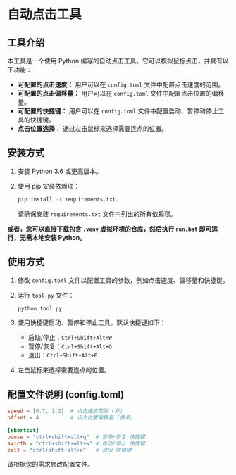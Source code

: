 # 自动点击工具

## 工具介绍

本工具是一个使用 Python 编写的自动点击工具。它可以模拟鼠标点击，并具有以下功能：

-   **可配置的点击速度：** 用户可以在 `config.toml` 文件中配置点击速度的范围。
-   **可配置的点击偏移量：** 用户可以在 `config.toml` 文件中配置点击位置的偏移量。
-   **可配置的快捷键：** 用户可以在 `config.toml` 文件中配置启动、暂停和停止工具的快捷键。
-   **点击位置选择：** 通过左击鼠标来选择需要连点的位置。

## 安装方式

1.  安装 Python 3.6 或更高版本。
2.  使用 pip 安装依赖项：

    ```bash
    pip install -r requirements.txt
    ```

    请确保安装 `requirements.txt` 文件中列出的所有依赖项。

**或者，您可以直接下载包含 `.venv` 虚拟环境的仓库，然后执行 `run.bat` 即可运行，无需本地安装 Python。**

## 使用方式

1.  修改 `config.toml` 文件以配置工具的参数，例如点击速度、偏移量和快捷键。
2.  运行 `tool.py` 文件：

    ```bash
    python tool.py
    ```

3.  使用快捷键启动、暂停和停止工具。默认快捷键如下：

    -   启动/停止：`Ctrl+Shift+Alt+W`
    -   暂停/恢复：`Ctrl+Shift+Alt+Q`
    -   退出：`Ctrl+Shift+Alt+E`

4.  左击鼠标来选择需要连点的位置。

## 配置文件说明 (config.toml)

```toml
speed = [0.7, 1.2]  # 点击速度范围 (秒)
offset = 4          # 点击位置偏移量 (像素)

[shortcut]
pause = "ctrl+shift+alt+q"  # 暂停/恢复 快捷键
swicth = "ctrl+shift+alt+w" # 启动/停止 快捷键
exit = "ctrl+shift+alt+e"   # 退出 快捷键
```

请根据您的需求修改配置文件。